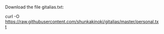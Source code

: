 Download the file gitalias.txt:

curl -O https://raw.githubusercontent.com/shunkakinoki/gitalias/master/personal.txt

